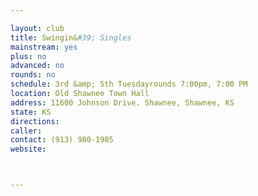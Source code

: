 ```yaml
---

layout: club
title: Swingin&#39; Singles
mainstream: yes
plus: no
advanced: no
rounds: no
schedule: 3rd &amp; 5th Tuesdayrounds 7:00pm, 7:00 PM
location: Old Shawnee Town Hall
address: 11600 Johnson Drive. Shawnee, Shawnee, KS
state: KS
directions: 
caller: 
contact: (913) 980-1985
website: 



---
```


